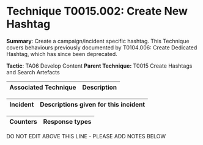 # Technique T0015.002: Create New Hashtag

**Summary**: Create a campaign/incident specific hashtag. This Technique covers behaviours previously documented by T0104.006: Create Dedicated Hashtag, which has since been deprecated. 

**Tactic**: TA06 Develop Content **Parent Technique:** T0015 Create Hashtags and Search Artefacts


| Associated Technique | Description |
| --------- | ------------------------- |



| Incident | Descriptions given for this incident |
| -------- | -------------------- |



| Counters | Response types |
| -------- | -------------- |


DO NOT EDIT ABOVE THIS LINE - PLEASE ADD NOTES BELOW